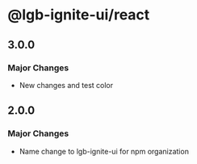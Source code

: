 # @lgb-ignite-ui/react

## 3.0.0

### Major Changes

- New changes and test color

## 2.0.0

### Major Changes

- Name change to lgb-ignite-ui for npm organization
